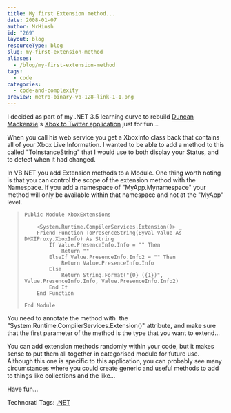 ```yaml
---
title: My first Extension method...
date: 2008-01-07
author: MrHinsh
id: "269"
layout: blog
resourceType: blog
slug: my-first-extension-method
aliases:
  - /blog/my-first-extension-method
tags:
  - code
categories:
  - code-and-complexity
preview: metro-binary-vb-128-link-1-1.png
---
```


I decided as part of my .NET 3.5 learning curve to rebuild [Duncan Mackenzie](http://duncanmackenzie.net/blog/connect-your-xbox-360-gamertag-to-twitter/default.aspx)'s [Xbox to Twitter application](http://www.duncanmackenzie.net/blog/using-the-xbox-to-twitter-app-please-update-your-client/default.aspx) just for fun...

When you call his web service you get a XboxInfo class back that contains all of your Xbox Live Information. I wanted to be able to add a method to this called "ToInstanceString" that I would use to both display your Status, and to detect when it had changed.

In VB.NET you add Extension methods to a Module. One thing worth noting is that you can control the scope of the extension method with the Namespace. If you add a namespace of "MyApp.Mynamespace" your method will only be available within that namespace and not at the "MyApp" level.

> ```
> Public Module XboxExtensions
>
>     <System.Runtime.CompilerServices.Extension()> _
>     Friend Function ToPresenceString(ByVal Value As DMXIProxy.XboxInfo) As String
>         If Value.PresenceInfo.Info = "" Then
>             Return ""
>         ElseIf Value.PresenceInfo.Info2 = "" Then
>             Return Value.PresenceInfo.Info
>         Else
>             Return String.Format("{0} ({1})", Value.PresenceInfo.Info, Value.PresenceInfo.Info2)
>         End If
>     End Function
>
> End Module
> ```

You need to annotate the method with  the "System.Runtime.CompilerServices.Extension()" attribute, and make sure that the first parameter of the method is the type that you want to extend...

You can add extension methods randomly within your code, but it makes sense to put them all together in categorised module for future use. Although this one is specific to this application, you can probably see many circumstances where you could create generic and useful methods to add to things like collections and the like...

Have fun...

Technorati Tags: [.NET](http://technorati.com/tags/.NET)
